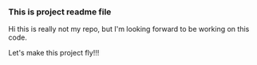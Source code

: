 ### This is project readme file

Hi this is really not my repo, but I'm looking forward to be working on this code.

Let's make this project fly!!!